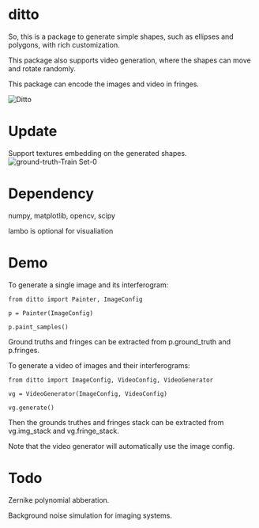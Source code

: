 # ditto
So, this is a package to generate simple shapes, such as ellipses and polygons, with rich customization.

This package also supports video generation, where the shapes can move and rotate randomly.

This package can encode the images and video in fringes.

![Ditto](https://user-images.githubusercontent.com/50898990/161477872-8ec8b8e6-cd86-4264-8922-63e4a6a7b224.png)


# Update
Support textures embedding on the generated shapes.
![ground-truth-Train Set-0](https://user-images.githubusercontent.com/50898990/161478543-185ca573-c05f-449e-a206-308efe947ec9.png)

# Dependency
numpy, matplotlib, opencv, scipy

lambo is optional for visualiation

# Demo
To generate a single image and its interferogram:
```
from ditto import Painter, ImageConfig

p = Painter(ImageConfig)

p.paint_samples()
```

Ground truths and fringes can be extracted from p.ground_truth and p.fringes.

To generate a video of images and their interferograms:
```
from ditto import ImageConfig, VideoConfig, VideoGenerator

vg = VideoGenerator(ImageConfig, VideoConfig)

vg.generate()
```

Then the grounds truthes and fringes stack can be extracted from vg.img_stack and vg.fringe_stack.

Note that the video generator will automatically use the image config.

# Todo

Zernike polynomial abberation.

Background noise simulation for imaging systems.

